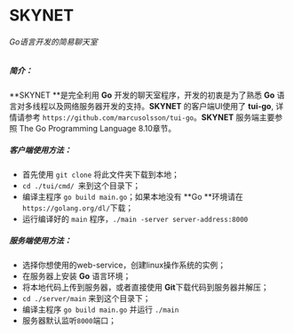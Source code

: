 # SKYNET
###### Go语言开发的简易聊天室

##### 简介：

**SKYNET **是完全利用 **Go** 开发的聊天室程序，开发的初衷是为了熟悉 **Go** 语言对多线程以及网络服务器开发的支持。**SKYNET** 的客户端UI使用了 **tui-go**, 详情请参考 `https://github.com/marcusolsson/tui-go`。**SKYNET** 服务端主要参照 The Go Programming Language 8.10章节。

##### 客户端使用方法：

* 首先使用 `git clone` 将此文件夹下载到本地；
* `cd ./tui/cmd/ `来到这个目录下；
* 编译主程序 `go build main.go`；如果本地没有 **Go **环境请在 `https://golang.org/dl/`下载；
* 运行编译好的 `main` 程序，`./main -server server-address:8000`

##### 服务端使用方法：

* 选择你想使用的web-service，创建linux操作系统的实例；
* 在服务器上安装 **Go** 语言环境；
* 将本地代码上传到服务器，或者直接使用 **Git**下载代码到服务器并解压；
* `cd ./server/main` 来到这个目录下；
* 编译主程序 `go build main.go` 并运行 `./main`
* 服务器默认监听`8000`端口；

